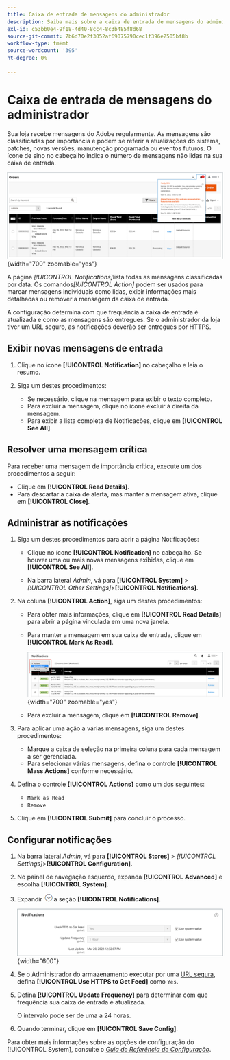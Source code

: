 ```yaml
---
title: Caixa de entrada de mensagens do administrador
description: Saiba mais sobre a caixa de entrada de mensagens do administrador, que fornece mensagens importantes e úteis do Adobe e do sistema  [!DNL Commerce] .
exl-id: c53bb0e4-9f18-4d40-8cc4-8c3b485f8d68
source-git-commit: 7b6d70e2f3052af69075790cec1f396e2505bf8b
workflow-type: tm+mt
source-wordcount: '395'
ht-degree: 0%

---
```


# Caixa de entrada de mensagens do administrador

Sua loja recebe mensagens do Adobe regularmente. As mensagens são classificadas por importância e podem se referir a atualizações do sistema, patches, novas versões, manutenção programada ou eventos futuros. O ícone de sino no cabeçalho indica o número de mensagens não lidas na sua caixa de entrada.

![Administrador - mensagens de entrada](./assets/admin-inbox-summary.png){width="700" zoomable="yes"}

A página _[!UICONTROL Notifications]_&#x200B;lista todas as mensagens classificadas por data. Os comandos&#x200B;_[!UICONTROL Action]_ podem ser usados para marcar mensagens individuais como lidas, exibir informações mais detalhadas ou remover a mensagem da caixa de entrada.

A configuração determina com que frequência a caixa de entrada é atualizada e como as mensagens são entregues. Se o administrador da loja tiver um URL seguro, as notificações deverão ser entregues por HTTPS.

## Exibir novas mensagens de entrada

1. Clique no ícone **[!UICONTROL Notification]** no cabeçalho e leia o resumo.

1. Siga um destes procedimentos:

   - Se necessário, clique na mensagem para exibir o texto completo.
   - Para excluir a mensagem, clique no ícone excluir à direita da mensagem.
   - Para exibir a lista completa de Notificações, clique em **[!UICONTROL See All]**.

## Resolver uma mensagem crítica

Para receber uma mensagem de importância crítica, execute um dos procedimentos a seguir:

- Clique em **[!UICONTROL Read Details]**.
- Para descartar a caixa de alerta, mas manter a mensagem ativa, clique em **[!UICONTROL Close]**.

## Administrar as notificações

1. Siga um destes procedimentos para abrir a página Notificações:

   - Clique no ícone **[!UICONTROL Notification]** no cabeçalho. Se houver uma ou mais novas mensagens exibidas, clique em **[!UICONTROL See All]**.

   - Na barra lateral _Admin_, vá para **[!UICONTROL System]** > _[!UICONTROL Other Settings]_>**[!UICONTROL Notifications]**.

1. Na coluna **[!UICONTROL Action]**, siga um destes procedimentos:

   - Para obter mais informações, clique em **[!UICONTROL Read Details]** para abrir a página vinculada em uma nova janela.

   - Para manter a mensagem em sua caixa de entrada, clique em **[!UICONTROL Mark As Read]**.

     ![Administrador - Marcar notificações selecionadas como lidas](./assets/admin-notifications-mark-as-read.png){width="700" zoomable="yes"}

   - Para excluir a mensagem, clique em **[!UICONTROL Remove]**.

1. Para aplicar uma ação a várias mensagens, siga um destes procedimentos:

   - Marque a caixa de seleção na primeira coluna para cada mensagem a ser gerenciada.
   - Para selecionar várias mensagens, defina o controle **[!UICONTROL Mass Actions]** conforme necessário.

1. Defina o controle **[!UICONTROL Actions]** como um dos seguintes:

   - `Mark as Read`
   - `Remove`

1. Clique em **[!UICONTROL Submit]** para concluir o processo.

## Configurar notificações

1. Na barra lateral _Admin_, vá para **[!UICONTROL Stores]** > _[!UICONTROL Settings]_>**[!UICONTROL Configuration]**.

1. No painel de navegação esquerdo, expanda **[!UICONTROL Advanced]** e escolha **[!UICONTROL System]**.

1. Expandir ![Seletor de expansão](../assets/icon-display-expand.png)a seção **[!UICONTROL Notifications]**.

   ![Configuração de notificações](./assets/system-notifications.png){width="600"}

1. Se o Administrador do armazenamento executar por uma [URL segura](../stores-purchase/store-urls.md), defina **[!UICONTROL Use HTTPS to Get Feed]** como `Yes`.

1. Defina **[!UICONTROL Update Frequency]** para determinar com que frequência sua caixa de entrada é atualizada.

   O intervalo pode ser de uma a 24 horas.

1. Quando terminar, clique em **[!UICONTROL Save Config]**.

Para obter mais informações sobre as opções de configuração do [!UICONTROL System], consulte o [_Guia de Referência de Configuração_](../configuration-reference/advanced/system.md).
